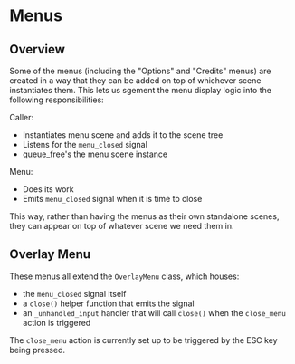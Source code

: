# Menus

## Overview

Some of the menus (including the "Options" and "Credits" menus) are created in
a way that they can be added on top of whichever scene instantiates them. This
lets us sgement the menu display logic into the following responsibilities:

Caller:

- Instantiates menu scene and adds it to the scene tree
- Listens for the `menu_closed` signal
- queue_free's the menu scene instance

Menu:

- Does its work
- Emits `menu_closed` signal when it is time to close

This way, rather than having the menus as their own standalone scenes, they can
appear on top of whatever scene we need them in.

## Overlay Menu

These menus all extend the `OverlayMenu` class, which houses:

- the `menu_closed` signal itself
- a `close()` helper function that emits the signal
- an `_unhandled_input` handler that will call `close()` when the `close_menu` action is triggered

The `close_menu` action is currently set up to be triggered by the ESC key being pressed.
